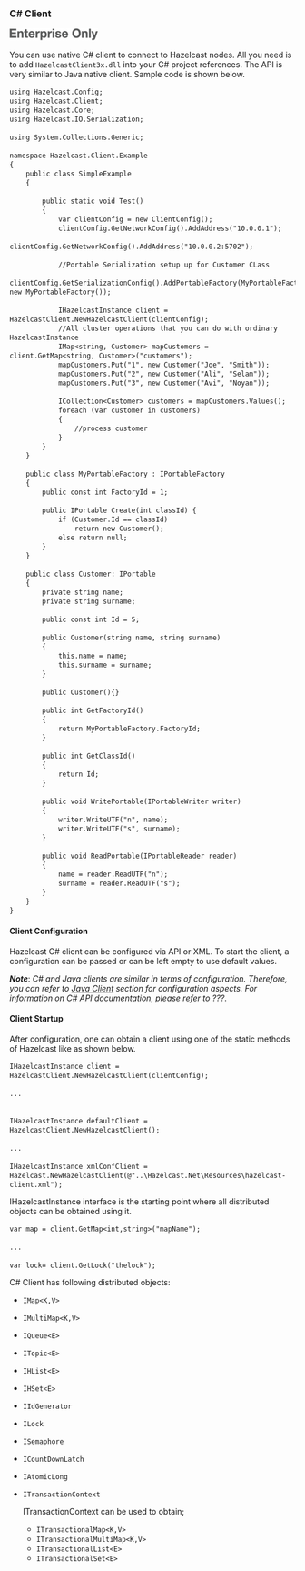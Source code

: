 
	

### C# Client

![](images/enterprise-onlycopy.jpg)


You can use native C# client to connect to Hazelcast nodes. All you need is to add `HazelcastClient3x.dll` into your C# project references. The API is very similar to Java native client. Sample code is shown below.

```
using Hazelcast.Config;
using Hazelcast.Client;
using Hazelcast.Core;
using Hazelcast.IO.Serialization;

using System.Collections.Generic;

namespace Hazelcast.Client.Example
{
    public class SimpleExample
    {

        public static void Test()
        {
            var clientConfig = new ClientConfig();
            clientConfig.GetNetworkConfig().AddAddress("10.0.0.1");
            clientConfig.GetNetworkConfig().AddAddress("10.0.0.2:5702");

            //Portable Serialization setup up for Customer CLass
            clientConfig.GetSerializationConfig().AddPortableFactory(MyPortableFactory.FactoryId, new MyPortableFactory());

            IHazelcastInstance client = HazelcastClient.NewHazelcastClient(clientConfig);
            //All cluster operations that you can do with ordinary HazelcastInstance
            IMap<string, Customer> mapCustomers = client.GetMap<string, Customer>("customers");
            mapCustomers.Put("1", new Customer("Joe", "Smith"));
            mapCustomers.Put("2", new Customer("Ali", "Selam"));
            mapCustomers.Put("3", new Customer("Avi", "Noyan"));

            ICollection<Customer> customers = mapCustomers.Values();
            foreach (var customer in customers)
            {
                //process customer
            }
        }
    }

    public class MyPortableFactory : IPortableFactory
    {
        public const int FactoryId = 1;

        public IPortable Create(int classId) {
            if (Customer.Id == classId)
                return new Customer();
            else return null;
        }
    }

    public class Customer: IPortable
    {
        private string name;
        private string surname;

        public const int Id = 5;

        public Customer(string name, string surname)
        {
            this.name = name;
            this.surname = surname;
        }

        public Customer(){}

        public int GetFactoryId()
        {
            return MyPortableFactory.FactoryId;
        }

        public int GetClassId()
        {
            return Id;
        }

        public void WritePortable(IPortableWriter writer)
        {
            writer.WriteUTF("n", name);
            writer.WriteUTF("s", surname);
        }

        public void ReadPortable(IPortableReader reader)
        {
            name = reader.ReadUTF("n");
            surname = reader.ReadUTF("s");
        }
    }
}
```


#### Client Configuration
Hazelcast C# client can be configured via API or XML. To start the client, a configuration can be passed or can be left empty to use default values.

***Note***: *C# and Java clients are similar in terms of configuration. Therefore, you can refer to [Java Client](#java-client) section for configuration aspects. For information on C# API documentation, please refer to ???*.


#### Client Startup
After configuration, one can obtain a client using one of the static methods of Hazelcast like as shown below.


```
IHazelcastInstance client = HazelcastClient.NewHazelcastClient(clientConfig);

...


IHazelcastInstance defaultClient = HazelcastClient.NewHazelcastClient();

...

IHazelcastInstance xmlConfClient = Hazelcast.NewHazelcastClient(@"..\Hazelcast.Net\Resources\hazelcast-client.xml");
```

IHazelcastInstance interface is the starting point where all distributed objects can be obtained using it.

```
var map = client.GetMap<int,string>("mapName");

...

var lock= client.GetLock("thelock");
```

C# Client has following distributed objects:

* `IMap<K,V>`
* `IMultiMap<K,V>`
* `IQueue<E>`
* `ITopic<E>`
* `IHList<E>`
* `IHSet<E>`
* `IIdGenerator`
* `ILock`
* `ISemaphore`
* `ICountDownLatch`
* `IAtomicLong`
* `ITransactionContext`
	
	ITransactionContext can be used to obtain;

	* `ITransactionalMap<K,V>`
	* `ITransactionalMultiMap<K,V>`
	* `ITransactionalList<E>`
	* `ITransactionalSet<E>`





